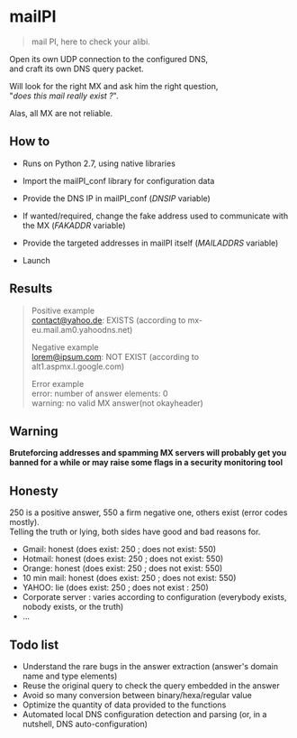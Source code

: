 mailPI
======

> mail PI, here to check your alibi.
  
Open its own UDP connection to the configured DNS,  
and craft its own DNS query packet.  
  
Will look for the right MX and ask him the right question,  
"*does this mail really exist ?*".  
  
Alas, all MX are not reliable.

How to
------

- Runs on Python 2.7, using native libraries
- Import the mailPI_conf library for configuration data
  
  
- Provide the DNS IP in mailPI_conf (*DNSIP* variable)
- If wanted/required, change the fake address used to communicate with the MX (*FAKADDR* variable)
- Provide the targeted addresses in mailPI itself (*MAILADDRS* variable)
- Launch

Results
-------

> Positive example  
> contact@yahoo.de: EXISTS (according to mx-eu.mail.am0.yahoodns.net) 
>  
> Negative example  
> lorem@ipsum.com: NOT EXIST (according to alt1.aspmx.l.google.com)  
>  
> Error example  
> error: number of answer elements: 0  
> warning: no valid MX answer(not okayheader)

Warning
-------

**Bruteforcing addresses and spamming MX servers will probably get you banned for a while or may raise some flags in a security monitoring tool**

Honesty
-------

250 is a positive answer, 550 a firm negative one, others exist (error codes mostly).  
Telling the truth or lying, both sides have good and bad reasons for.

- Gmail: honest  (does exist: 250 ; does not exist: 550)
- Hotmail: honest (does exist: 250 ; does not exist: 550)
- Orange: honest (does exist: 250 ; does not exist: 550)
- 10 min mail: honest (does exist: 250 ; does not exist: 550)
- YAHOO: lie (does exist: 250 ; does not exist : 250)
- Corporate server : varies according to configuration (everybody exists, nobody exists, or the truth)
- ...

Todo list
---------

- Understand the rare bugs in the answer extraction (answer's domain name and type elements)
- Reuse the original query to check the query embedded in the answer
- Avoid so many conversion between binary/hexa/regular value
- Optimize the quantity of data provided to the functions
- Automated local DNS configuration detection and parsing (or, in a nutshell, DNS auto-configuration)
